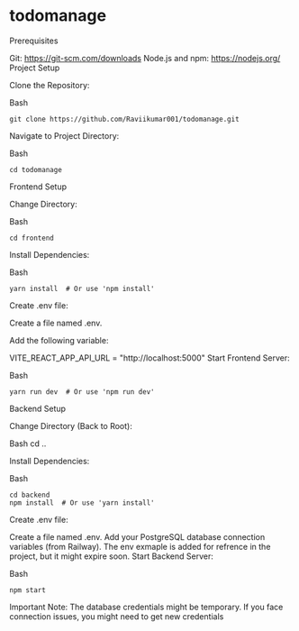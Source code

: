 # todomanage


Prerequisites

Git: https://git-scm.com/downloads
Node.js and npm: https://nodejs.org/
Project Setup

Clone the Repository:

Bash
```
git clone https://github.com/Raviikumar001/todomanage.git
```
Navigate to Project Directory:

Bash
```
cd todomanage
```
Frontend Setup

Change Directory:

Bash
```
cd frontend
```
Install Dependencies:

Bash
```
yarn install  # Or use 'npm install'
```
Create .env file:

Create a file named .env.

Add the following variable:

VITE_REACT_APP_API_URL = "http://localhost:5000"
Start Frontend Server:

Bash
```
yarn run dev  # Or use 'npm run dev'
```
Backend Setup

Change Directory (Back to Root):

Bash
cd .. 

Install Dependencies:

Bash
```
cd backend
npm install  # Or use 'yarn install'
```
Create .env file:

Create a file named .env.
Add your PostgreSQL database connection variables (from Railway).
The env exmaple is added for refrence in the project, but it might expire soon.
Start Backend Server:

Bash
```
npm start 
```
Important Note: The database credentials might be temporary. If you face connection issues, you might need to get new credentials
